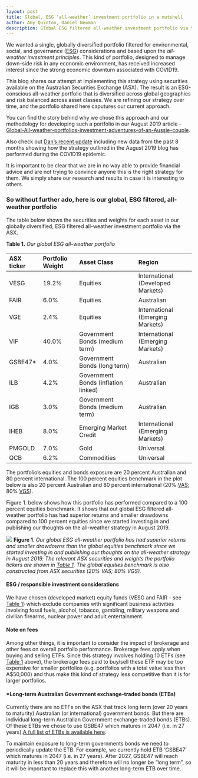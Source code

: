 ```yaml
---
layout: post
title: Global, ESG ‘all-weather’ investment portfolio in a nutshell
author: Amy Quinton, Daniel Newman
description: Global ESG filtered all-weather investment portfolio via the ASX
---
```


<style>
p.comment {
background-color: #DBDBDB;
padding: 3px;
border: 2px black;
margin-left: 1px;
border-radius: 1px;
font-size: 12px
}
</style>

We wanted a single, globally diversified portfolio filtered for environmental, social, and governance ([ESG][1]) considerations and based upon the *all-weather investment principles*. This kind of portfolio, designed to manage down-side risk in any economic environment, has received increased interest since the strong economic downturn associated with COVID19.

This blog shares our attempt at implementing this strategy using securities available on the Australian Securities Exchange (ASX). The result is an ESG-conscious all-weather portfolio that is diversified across global geographies and risk balanced across asset classes. We are refining our strategy over time, and the portfolio shared here caputures our current approach.

You can find the story behind why we chose this approach and our methodology for developing such a portfolio in our August 2019 article - [Global-All-weather-portfolios-investment-adventures-of-an-Aussie-couple][2].  

Also check out [Dan’s recent update][3] including new data from the past 8 months showing how the strategy outlined in the August 2019 blog has performed during the COVID19 epidemic. 

It is important to be clear that we are in no way able to provide financial advice and are not trying to convince anyone this is the right strategy for them. We simply share our research and results in case it is interesting to others. 

### So without further ado, here is our global, ESG filtered, all-weather portfolio
The table below shows the securities and weights for each asset in our globally diversified, ESG filtered all-weather investment portfolio via the ASX. 

**Table 1.** *Our global ESG all-weather portfolio*
<a name="table-1-link"></a>

|ASX ticker |Portfolio Weight |Asset Class |Region|
|:---|:---|:---|:---|
|VESG |19.2%|Equities |International (Developed Markets)|
|FAIR |6.0%|Equities |Australian|
|VGE |2.4%|Equities  |International (Emerging Markets)|
|VIF |40.0%|Government Bonds (medium term)|International (Emerging Markets)|
|GSBE47* |4.0% |Government Bonds (long term)|Australian|
|ILB |4.2%  |Government Bonds (inflation linked) |Australian|
|IGB |3.0%|Government Bonds (medium term)|Australian|
|IHEB  |8.0%|Emerging Market Credit|International (Emerging Markets) |
|PMGOLD |7.0%|Gold|Universal|
|QCB |6.2%|Commodities|Universal|

The portfolio’s equities and bonds exposure are 20 percent Australian and 80 percent international. The 100 percent equities benchmark in the plot below is also 20 percent Australian and 80 percent international (20% [VAS][4]; 80% [VGS][5]). 

Figure 1. below shows how this portfolio has performed compared to a 100 percent equities benchmark. It shows that out global ESG filtered all-weather portfolio has had superior returns and smaller drawdowns compared to 100 percent equities since we started investing in and publishing our thoughts on the all-weather strategy in August 2019. 


![]({{"/images/plot-global-ESG-allweather-for-Amys-blog.png"|absolute_url}})
**Figure 1**. *Our global ESG all-weather portfolio has had superior returns and smaller drawdowns than the global equities benchmark since we started investing in and publishing our thoughts on the all-weather strategy in August 2019. The relevant ASX securities and weights the portfolio tickers are shown in [Table 1](#table-1-link). The global equities benchmark is also constructed from ASX securities (20% VAS; 80% VGS).* 

#### ESG / responsible investment considerations
We have chosen (developed market) equity funds (VESG and FAIR - see [Table 1](#table-1-link)) which exclude companies with significant business activities involving fossil fuels, alcohol, tobacco, gambling, military weapons and civilian firearms, nuclear power and adult entertainment.   

#### Note on fees

Among other things, it is important to consider the impact of brokerage and other fees on overall portfolio performance. Brokerage fees apply when buying and selling ETFs. Since this strategy involves holding 10 ETFs (see [Table 1](#table-1-link) above), the brokerage fees paid to buy/sell these ETF may be too expensive for smaller portfolios (e.g. portfolios with a total value less than A$50,000) and thus make this kind of strategy less competitive than it is for larger portfolios. 

#### *Long-term Australian Government exchange-traded bonds (ETBs) 

Currently there are no ETFs on the ASX that track long term (over 20 years to maturity) Australian (or international) government bonds. But there are individual long-term Australian Government exchange-traded bonds (ETBs). Of these ETBs we chose to use GSBE47 which matures in 2047 (i.e. in 27 years).[A full list of ETBs is available here][6].  

To maintain exposure to long-term governments bonds we need to periodically update the ETB. For example, we currently hold ETB ‘GSBE47’ which matures in 2047 (i.e. in 27 years). After 2027, GSBE47 will reach maturity in less than 20 years and therefore will no longer be “long term”, so it will be important to replace this with another long-term ETB over time. 

[1]: https://www.investopedia.com/terms/e/environmental-social-and-governance-esg-criteria.asp
[2]: https://amyquinton.github.io/Global-All-weather-portfolios-investment-adventures-of-an-Aussie-couple/
[3]: https://dpnewman.com/all-weather-update/
[4]: https://www.vanguardinvestments.com.au/retail/ret/investments/product.html#/fundDetail/etf/portId=8205/assetCode=equity/?overview
[5]: https://www.vanguardinvestments.com.au/retail/ret/investments/product.html#/fundDetail/etf/portId=8212/assetCode=equity/?overview
[6]: https://www.australiangovernmentbonds.gov.au/bond-types/exchange-traded-treasury-bonds/list-etbs
